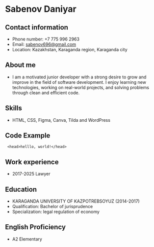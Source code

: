 # Sabenov Daniyar

## Contact information
- Phone number: +7 775 996 2963
- Email: sabenov696@gmail.com
- Location: Kazakhstan, Karaganda region, Karaganda city

## About me
- I am a motivated junior developer with a strong desire to grow and improve in the field of   software development. I enjoy learning new technologies, working on real-world projects, and solving problems through clean and efficient code.

## Skills
- HTML, CSS, Figma, Canva, Tilda and WordPress

## Code Example
``` <head>helllo, world!</head>```

## Work experience
- 2017-2025 Lawyer

## Education
- KARAGANDA UNIVERSITY OF KAZPOTREBSOYUZ (2014-2017)
- Qualification: Bachelor of jurisprudence
- Specialization: legal regulation of economy

## English Proficiency
- A2 Elementary